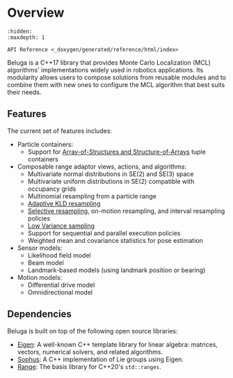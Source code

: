 # Overview

```{toctree}
:hidden:
:maxdepth: 1

API Reference <_doxygen/generated/reference/html/index>
```

Beluga is a C++17 library that provides Monte Carlo Localization (MCL) algorithms' implementations widely used in robotics applications.
Its modularity allows users to compose solutions from reusable modules and to combine them with new ones to configure the MCL algorithm
that best suits their needs.

## Features

The current set of features includes:

- Particle containers:
  - Support for [Array-of-Structures and Structure-of-Arrays][aos_soa] tuple containers
- Composable range adaptor views, actions, and algorithms:
  - Multivariate normal distributions in SE(2) and SE(3) space
  - Multivariate uniform distributions in SE(2) compatible with occupancy grids
  - Multinomial resampling from a particle range
  - [Adaptive KLD resampling][fox2001]
  - [Selective resampling][grisetti2007], on-motion resampling, and interval resampling policies
  - [Low Variance sampling][thrun2005]
  - Support for sequential and parallel execution policies
  - Weighted mean and covariance statistics for pose estimation
- Sensor models:
  - Likelihood field model
  - Beam model
  - Landmark-based models (using landmark position or bearing)
- Motion models:
  - Differential drive model
  - Omnidirectional model

## Dependencies

Beluga is built on top of the following open source libraries:

- [Eigen](https://gitlab.com/libeigen/eigen): A well-known C++ template library for linear algebra: matrices, vectors, numerical solvers, and related algorithms.
- [Sophus](https://github.com/strasdat/Sophus): A C++ implementation of Lie groups using Eigen.
- [Range](https://github.com/ericniebler/range-v3): The basis library for C++20's `std::ranges`.

[aos_soa]: https://en.wikipedia.org/wiki/AoS_and_SoA
[fox2001]: https://dl.acm.org/doi/10.5555/2980539.2980632
[grisetti2007]: https://doi.org/10.1109/TRO.2006.889486
[thrun2005]: https://books.google.com.ar/books?id=jtSMEAAAQBAJ
